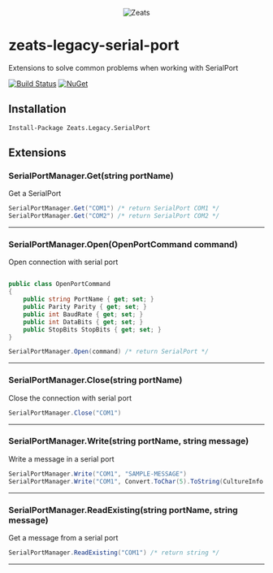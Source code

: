 ﻿<div align="center">

![Zeats](https://zeatsbalancaautomatica.blob.core.windows.net/icons/nuget.png)

</div>

# zeats-legacy-serial-port

Extensions to solve common problems when working with SerialPort

[![Build Status](https://dev.azure.com/zeats/Legacy/_apis/build/status/zeats-legacy-serial-port?branchName=master)](https://dev.azure.com/zeats/Legacy/_build/latest?definitionId=34&branchName=master)
[![NuGet](https://img.shields.io/nuget/v/Zeats.Legacy.SerialPort.svg)](https://www.nuget.org/packages/Zeats.Legacy.SerialPort)

## Installation

```PM>
Install-Package Zeats.Legacy.SerialPort
```

## Extensions

### SerialPortManager.Get(string portName)
Get a SerialPort
```c#
SerialPortManager.Get("COM1") /* return SerialPort COM1 */
SerialPortManager.Get("COM2") /* return SerialPort COM2 */
```
---

### SerialPortManager.Open(OpenPortCommand command)
Open connection with serial port
```c#

public class OpenPortCommand
{
    public string PortName { get; set; }
    public Parity Parity { get; set; }
    public int BaudRate { get; set; }
    public int DataBits { get; set; }
    public StopBits StopBits { get; set; }
}

SerialPortManager.Open(command) /* return SerialPort */
```
---

### SerialPortManager.Close(string portName)
Close the connection with serial port
```c#
SerialPortManager.Close("COM1")
```
---

### SerialPortManager.Write(string portName, string message)
Write a message in a serial port
```c#
SerialPortManager.Write("COM1", "SAMPLE-MESSAGE")
SerialPortManager.Write("COM1", Convert.ToChar(5).ToString(CultureInfo.InvariantCulture))
```
---

### SerialPortManager.ReadExisting(string portName, string message)
Get a message from a serial port
```c#
SerialPortManager.ReadExisting("COM1") /* return string */
```
---